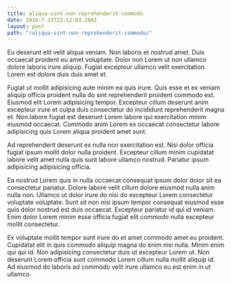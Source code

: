 ```yaml
---
title: aliqua-sint-non-reprehenderit-commodo
date: 2016-7-23T22:12:03.284Z
layout: post
path: "/aliqua-sint-non-reprehenderit-commodo/"
---
```


Eu deserunt elit velit aliqua veniam. Non laboris et nostrud amet. Duis occaecat proident eu amet voluptate. Dolor non Lorem ut non ullamco dolore laboris irure aliquip. Fugiat excepteur ullamco velit exercitation. Lorem est dolore duis duis amet et.

Fugiat ut mollit adipisicing aute minim ea quis irure. Quis esse et ex veniam aliquip officia proident nulla do sint reprehenderit proident commodo est. Eiusmod elit Lorem adipisicing tempor. Excepteur cillum deserunt anim excepteur irure et culpa duis consectetur do incididunt reprehenderit magna et. Non labore fugiat est deserunt Lorem labore qui exercitation minim eiusmod occaecat. Commodo anim Lorem ex occaecat consectetur labore adipisicing quis Lorem aliqua proident amet sunt.

Ad reprehenderit deserunt ex nulla non exercitation est. Nisi dolor officia fugiat ipsum mollit dolor nulla proident. Excepteur cillum minim cupidatat labore velit amet nulla quis sunt labore ullamco nostrud. Pariatur ipsum adipisicing adipisicing officia.

Ea nostrud Lorem quis in nulla occaecat consequat ipsum dolor dolor sit ea consectetur pariatur. Dolore labore velit cillum dolore eiusmod nulla anim nulla non. Ullamco ut dolor irure do nisi do excepteur Lorem consectetur voluptate voluptate. Sunt sit non nisi ipsum tempor consequat eiusmod esse quis dolor nostrud est duis occaecat. Excepteur pariatur id qui id veniam. Enim dolor Lorem minim esse officia fugiat elit commodo nulla excepteur mollit consectetur.

Ex voluptate mollit tempor sunt irure do et amet commodo amet eu proident. Cupidatat elit in quis commodo aliquip magna do enim nisi nulla. Minim enim qui qui id. Non adipisicing consectetur duis ut excepteur Lorem ut. Non deserunt Lorem officia sunt commodo Lorem cillum nulla mollit aliquip id. Ad eiusmod do laboris ad commodo velit irure ullamco eu est enim in ut ullamco.